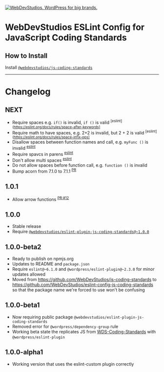 <a href="https://webdevstudios.com/contact/"><img src="https://webdevstudios.com/wp-content/uploads/2018/04/wds-github-banner.png" alt="WebDevStudios. WordPress for big brands."></a>

# WebDevStudios ESLint Config for JavaScript Coding Standards

## How to Install

Install [`@webdevstudios/js-coding-standards`](https://github.com/WebDevStudios/js-coding-standards)

__________

# Changelog

## NEXT

- Require spaces e.g. `if()` is invalid, `if ()` is valid <sup>[eslint](https://eslint.org/docs/rules/space-after-keywords]</sup>
- Require math to have spaces, e.g. 2+2 is invalid, but 2 + 2 is valid <sup>[eslint](https://eslint.org/docs/rules/space-infix-ops]</sup>
- Disallow spaces between function names and call, e.g. `myFunc ()` is invalid <sup>[eslint](https://eslint.org/docs/rules/space-before-function-paren)</sup>
- Require spavcs in parens <sup>[eslint](https://eslint.org/docs/rules/space-in-parens)</sup>
- Don't allow multi spaces <sup>[eslint](https://eslint.org/docs/rules/no-multi-spaces)</sup>
- Do not allow spaces before function call, e.g. `function ()` is invalid
- Bump acorn from 7.1.0 to 7.1.1 <sup>[PR](https://github.com/WebDevStudios/eslint-config-js-coding-standards/pull/14)</sup>

## 1.0.1

- Allow arrow functions <sup>[PR:#12](https://github.com/WebDevStudios/eslint-config-js-coding-standards/pull/12)</sup>

## 1.0.0

- Stable release
- Require [`@webdevstudios/eslint-plugin-js-coding-standards@~1.0.0` ](https://github.com/WebDevStudios/eslint-plugin-js-coding-standards/tree/1.0.0)

## 1.0.0-beta2

- Ready to publish on npmjs.org
- Updates to README and `package.json`
- Require `eslint@~6.1.0` and `@wordpress/eslint-plugin@~2.3.0` for minor updates allowed
- Moved from https://github.com/WebDevStudios/js-coding-standards to https://github.com/WebDevStudios/eslint-config-js-coding-standards so that the package name we're forced to use won't be confusing

## 1.0.0-beta1

- Now requiring public package `@webdevstudios/eslint-plugin-js-coding-standards`
- Removed error for `@wordpress/dependency-group` rule
- Working beta state the replicates JS from [WDS-Coding-Standards](https://github.com/WebDevStudios/WDS-Coding-Standards) with `@wordpress/eslint-plugin`

## 1.0.0-alpha1

- Working version that uses the eslint-custom plugin correctly

